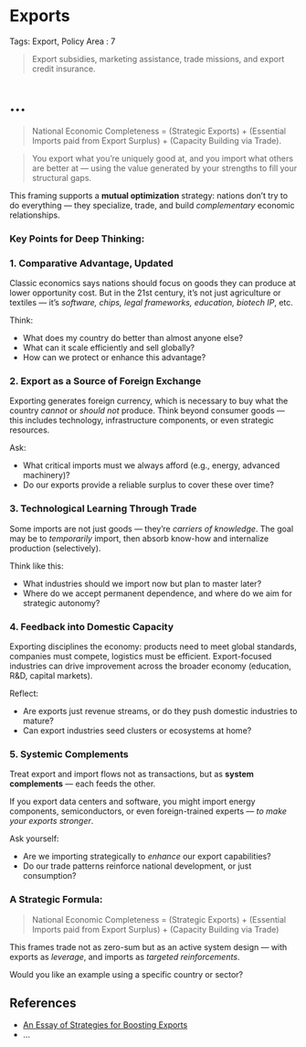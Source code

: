 # Exports

Tags: Export, Policy Area
: 7

> Export subsidies, marketing assistance, trade missions, and export credit insurance.
>


# ...

> National Economic Completeness = (Strategic Exports) + (Essential Imports paid from Export Surplus) + (Capacity Building via Trade).
> 

> You export what you’re uniquely good at, and you import what others are better at — using the value generated by your strengths to fill your structural gaps.
> 

This framing supports a **mutual optimization** strategy: nations don’t try to do everything — they specialize, trade, and build *complementary* economic relationships.

### Key Points for Deep Thinking:

### 1. **Comparative Advantage, Updated**

Classic economics says nations should focus on goods they can produce at lower opportunity cost. But in the 21st century, it’s not just agriculture or textiles — it’s *software, chips, legal frameworks, education, biotech IP*, etc.

Think:

- What does my country do better than almost anyone else?
- What can it scale efficiently and sell globally?
- How can we protect or enhance this advantage?

### 2. **Export as a Source of Foreign Exchange**

Exporting generates foreign currency, which is necessary to buy what the country *cannot* or *should not* produce. Think beyond consumer goods — this includes technology, infrastructure components, or even strategic resources.

Ask:

- What critical imports must we always afford (e.g., energy, advanced machinery)?
- Do our exports provide a reliable surplus to cover these over time?

### 3. **Technological Learning Through Trade**

Some imports are not just goods — they’re *carriers of knowledge*. The goal may be to *temporarily* import, then absorb know-how and internalize production (selectively).

Think like this:

- What industries should we import now but plan to master later?
- Where do we accept permanent dependence, and where do we aim for strategic autonomy?

### 4. **Feedback into Domestic Capacity**

Exporting disciplines the economy: products need to meet global standards, companies must compete, logistics must be efficient. Export-focused industries can drive improvement across the broader economy (education, R&D, capital markets).

Reflect:

- Are exports just revenue streams, or do they push domestic industries to mature?
- Can export industries seed clusters or ecosystems at home?

### 5. **Systemic Complements**

Treat export and import flows not as transactions, but as **system complements** — each feeds the other.

If you export data centers and software, you might import energy components, semiconductors, or even foreign-trained experts — *to make your exports stronger*.

Ask yourself:

- Are we importing strategically to *enhance* our export capabilities?
- Do our trade patterns reinforce national development, or just consumption?

### A Strategic Formula:

> National Economic Completeness = (Strategic Exports) + (Essential Imports paid from Export Surplus) + (Capacity Building via Trade)
> 

This frames trade not as zero-sum but as an active system design — with exports as *leverage*, and imports as *targeted reinforcements*.

Would you like an example using a specific country or sector?

## References

- [An Essay of Strategies for Boosting Exports](../../../../../Proiectarium%20112956e8f40e802bbf0ee8b46860003f/An%20Essay%20of%20Strategies%20for%20Boosting%20Exports%2015d956e8f40e8020b235d10eb4cb7f37.md)
- …
